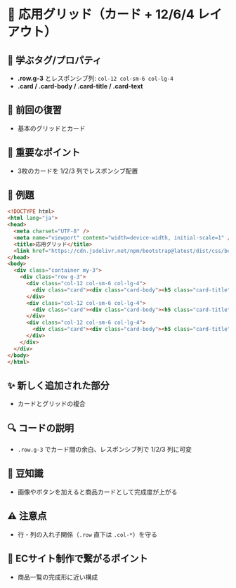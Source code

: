 # 📘 応用グリッド（カード + 12/6/4 レイアウト）

## 🧩 学ぶタグ/プロパティ
- **.row.g-3** とレスポンシブ列: `col-12 col-sm-6 col-lg-4`
- **.card / .card-body / .card-title / .card-text**

## 🔁 前回の復習
- 基本のグリッドとカード

## 📌 重要なポイント
- 3枚のカードを 1/2/3 列でレスポンシブ配置

## 🧪 例題
```html
<!DOCTYPE html>
<html lang="ja">
<head>
  <meta charset="UTF-8" />
  <meta name="viewport" content="width=device-width, initial-scale=1" />
  <title>応用グリッド</title>
  <link href="https://cdn.jsdelivr.net/npm/bootstrap@latest/dist/css/bootstrap.min.css" rel="stylesheet">
</head>
<body>
  <div class="container my-3">
    <div class="row g-3">
      <div class="col-12 col-sm-6 col-lg-4">
        <div class="card"><div class="card-body"><h5 class="card-title">A</h5><p class="card-text">本文A</p></div></div>
      </div>
      <div class="col-12 col-sm-6 col-lg-4">
        <div class="card"><div class="card-body"><h5 class="card-title">B</h5><p class="card-text">本文B</p></div></div>
      </div>
      <div class="col-12 col-sm-6 col-lg-4">
        <div class="card"><div class="card-body"><h5 class="card-title">C</h5><p class="card-text">本文C</p></div></div>
      </div>
    </div>
  </div>
</body>
</html>
```

## ✨ 新しく追加された部分
- カードとグリッドの複合

## 🔍 コードの説明
- `.row.g-3` でカード間の余白、レスポンシブ列で 1/2/3 列に可変

## 📖 豆知識
- 画像やボタンを加えると商品カードとして完成度が上がる

## ⚠️ 注意点
- 行・列の入れ子関係（`.row` 直下は `.col-*`）を守る

## 🛒 ECサイト制作で繋がるポイント
- 商品一覧の完成形に近い構成
